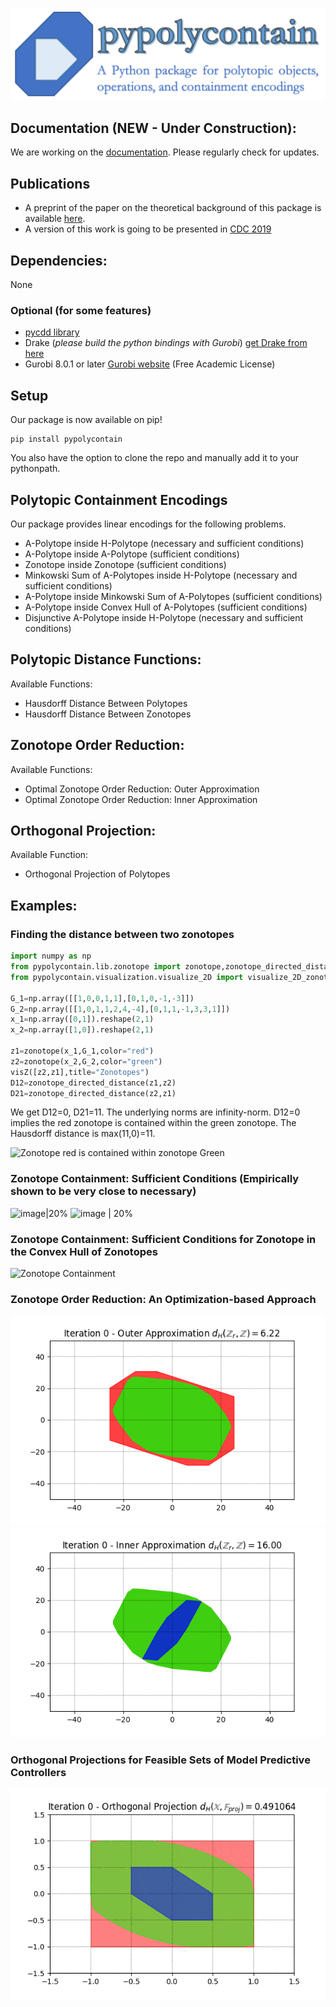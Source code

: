 ![](doc/pypolycontain.png "pypolycontain")

## Documentation (NEW - Under Construction):
We are working on the [documentation](https://pypolycontain.readthedocs.io/en/latest/). Please regularly check for updates. 

## Publications
* A preprint of the paper on the theoretical background of this package is available [here](https://arxiv.org/pdf/1903.05214.pdf).
* A version of this work is going to be presented in [CDC 2019](https://cdc2019.ieeecss.org/)

## Dependencies:
None

### Optional (for some features)
* [pycdd library](https://pycddlib.readthedocs.io/en/latest/index.html)
* Drake (*please build the python bindings with Gurobi*) [get Drake from here](https://drake.mit.edu/)
* Gurobi 8.0.1 or later [Gurobi website](https://gurobi.com) (Free Academic License)

## Setup
Our package is now available on pip!
```
pip install pypolycontain
```
You also have the option to clone the repo and manually add it to your pythonpath. 

## Polytopic Containment Encodings
Our package provides linear encodings for the following problems.
* A-Polytope inside H-Polytope (necessary and sufficient conditions)
* A-Polytope inside A-Polytope (sufficient conditions)
* Zonotope inside Zonotope (sufficient conditions)
* Minkowski Sum of A-Polytopes inside H-Polytope (necessary and sufficient conditions)
* A-Polytope inside Minkowski Sum of A-Polytopes (sufficient conditions)
* A-Polytope inside Convex Hull of A-Polytopes (sufficient conditions)
* Disjunctive A-Polytope inside H-Polytope (necessary and sufficient conditions)

## Polytopic Distance Functions:
Available Functions:
* Hausdorff Distance Between Polytopes
* Hausdorff Distance Between Zonotopes

## Zonotope Order Reduction:
Available Functions:
* Optimal Zonotope Order Reduction: Outer Approximation
* Optimal Zonotope Order Reduction: Inner Approximation

## Orthogonal Projection:
Available Function:
* Orthogonal Projection of Polytopes

## Examples:

### Finding the distance between two zonotopes
```python
import numpy as np
from pypolycontain.lib.zonotope import zonotope,zonotope_directed_distance
from pypolycontain.visualization.visualize_2D import visualize_2D_zonotopes as visZ

G_1=np.array([[1,0,0,1,1],[0,1,0,-1,-3]])
G_2=np.array([[1,0,1,1,2,4,-4],[0,1,1,-1,3,3,1]])
x_1=np.array([0,1]).reshape(2,1)
x_2=np.array([1,0]).reshape(2,1)

z1=zonotope(x_1,G_1,color="red")
z2=zonotope(x_2,G_2,color="green")
visZ([z2,z1],title="Zonotopes")
D12=zonotope_directed_distance(z1,z2)
D21=zonotope_directed_distance(z2,z1) 
```

We get D12=0, D21=11. The underlying norms are infinity-norm. D12=0 implies the red zonotope is contained within the green zonotope. The Hausdorff distance is max(11,0)=11.

![](https://imgur.com/jSO5DaM.png "Zonotope red is contained within zonotope Green")




### Zonotope Containment: Sufficient Conditions (Empirically shown to be very close to necessary)
![image|20%](https://imgur.com/bG5ykUa.png "Zonotope Containment")
![image | 20%](https://imgur.com/bIHKoUI.png "Zonotope Containment")

### Zonotope Containment: Sufficient Conditions for Zonotope in the Convex Hull of Zonotopes
![](https://imgur.com/GHQo7nf.png "Zonotope Containment")

### Zonotope Order Reduction: An Optimization-based Approach
![](tests/figures/zonotope_reduction_outer.gif "Order Reduction - Outer-Approximation")
![](tests/figures/zonotope_reduction_inner.gif "Order Reduction - Inner-Approximation")

### Orthogonal Projections for Feasible Sets of Model Predictive Controllers
![](figures/projection.gif "Orthogonal Projection")





